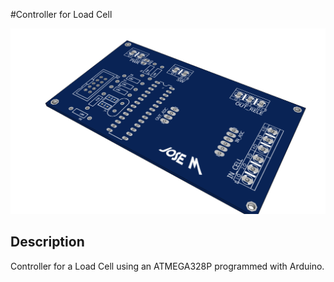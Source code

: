#Controller for Load Cell

![3D Top View](3DModel/3D_Top.png)

## Description

Controller for a Load Cell using an ATMEGA328P programmed with Arduino.